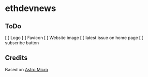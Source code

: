 # ethdevnews

## ToDo
[ ] Logo
[ ] Favicon
[ ] Website image
[ ] latest issue on home page
[ ] subscribe button

## Credits

Based on [Astro Micro](https://github.com/trevortylerlee/astro-micro)
